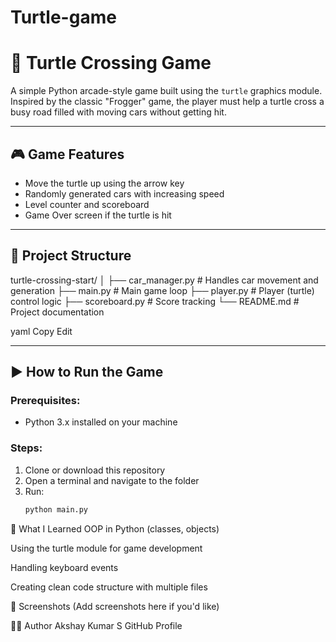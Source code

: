 # Turtle-game
# 🐢 Turtle Crossing Game

A simple Python arcade-style game built using the `turtle` graphics module.  
Inspired by the classic "Frogger" game, the player must help a turtle cross a busy road filled with moving cars without getting hit.

---

## 🎮 Game Features

- Move the turtle up using the arrow key
- Randomly generated cars with increasing speed
- Level counter and scoreboard
- Game Over screen if the turtle is hit

---

## 📁 Project Structure

turtle-crossing-start/
│
├── car_manager.py # Handles car movement and generation
├── main.py # Main game loop
├── player.py # Player (turtle) control logic
├── scoreboard.py # Score tracking
└── README.md # Project documentation

yaml
Copy
Edit

---

## ▶️ How to Run the Game

### Prerequisites:
- Python 3.x installed on your machine

### Steps:
1. Clone or download this repository
2. Open a terminal and navigate to the folder
3. Run:
   ```bash
   python main.py
🧠 What I Learned
OOP in Python (classes, objects)

Using the turtle module for game development

Handling keyboard events

Creating clean code structure with multiple files

📸 Screenshots
(Add screenshots here if you'd like)

🧑‍💻 Author
Akshay Kumar S
GitHub Profile
